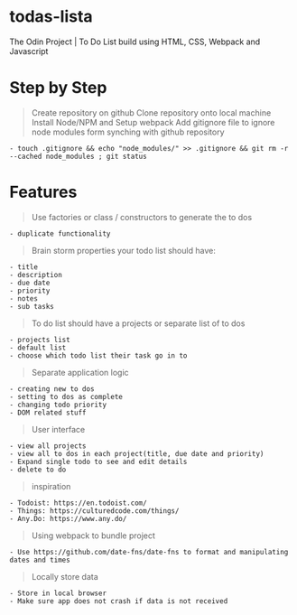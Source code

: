 # todas-lista

The Odin Project | To Do List build using HTML, CSS, Webpack and Javascript

# Step by Step

> Create repository on github
> Clone repository onto local machine
> Install Node/NPM and Setup webpack
> Add gitignore file to ignore node modules form synching with github repository

    - touch .gitignore && echo "node_modules/" >> .gitignore && git rm -r --cached node_modules ; git status

# Features

> Use factories or class / constructors to generate the to dos

    - duplicate functionality

> Brain storm properties your todo list should have:

    - title
    - description
    - due date
    - priority
    - notes
    - sub tasks

> To do list should have a projects or separate list of to dos

    - projects list
    - default list
    - choose which todo list their task go in to

> Separate application logic

    - creating new to dos
    - setting to dos as complete
    - changing todo priority
    - DOM related stuff

> User interface

    - view all projects
    - view all to dos in each project(title, due date and priority)
    - Expand single todo to see and edit details
    - delete to do

> inspiration

    - Todoist: https://en.todoist.com/
    - Things: https://culturedcode.com/things/
    - Any.Do: https://www.any.do/

> Using webpack to bundle project

    - Use https://github.com/date-fns/date-fns to format and manipulating dates and times

> Locally store data

    - Store in local browser
    - Make sure app does not crash if data is not received
